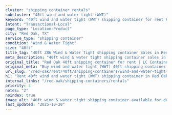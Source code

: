 ```yaml
---
cluster: "shipping container rentals"
subcluster: "40ft wind and water tight (WWT)"
keyword: "40ft wind and water tight (WWT) shipping container for rent Red Oak, TX"
intent: "Transactional-Local"
page_type: "Location-Product"
city: "Red Oak, TX"
service_type: "shipping container"
condition: "Wind & Water Tight"
size: "40ft"
title_tag: "40ft Z86 Wind & Water Tight shipping container Sales in Red Oak | LC Container"
meta_description: "40ft wind & water tight shipping container sales in Red Oak. Fast delivery, competitive pricing. Serving shipping containers area. Quote ID: BFU. Call (214) 524-4168 for your free quote today."
original_title: "Red Oak 40ft shipping container for rent | LC Container"
original_meta: "Buy wind and water tight (WWT) 40ft shipping container rent with local delivery in Red Oak, TX. LC Container — local Since 2003. Request a fast quote today."
url_slug: "/red-oak/rent/40ft/shipping-containers/wind-and-water-tight-wwt"
h1: "Rent 40ft wind and water tight (WWT) shipping container in Red Oak"
internal_links: "/red-oak/shipping-containers/rentals"
priority: 3
notes: "2"
noindex: true
image_alt: "40ft wind & water tight shipping container available for delivery in Red Oak"
last_updated: "2025-10-20"
---
```


<!-- TODO: Add unique city/inventory copy, images, and internal links here. -->
